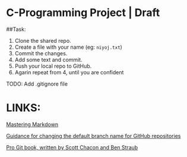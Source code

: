 # C-Programming Project | Draft


##Task:

1. Clone the shared repo.
2. Create a file with your name (eg: `niyoj.txt`)
3. Commit the changes.
4. Add some text and commit.
5. Push your local repo to GitHub.
6. Agarin repeat from 4, until you are confident


TODO: Add .gitignore file

# LINKS:
[Mastering Markdown](https://guides.github.com/features/mastering-markdown/)<br>

[Guidance for changing the default branch name for GitHub repositories](https://github.com/github/renaming)<br>

[Pro Git book, written by Scott Chacon and Ben Straub](https://git-scm.com/book/en/v2/)

